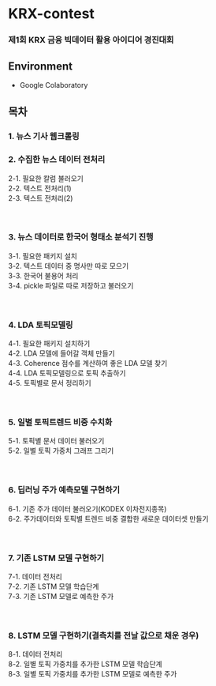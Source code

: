 # KRX-contest
### 제1회 KRX 금융 빅데이터 활용 아이디어 경진대회
### 
## Environment
- Google Colaboratory

### 
## 목차
### 1. 뉴스 기사 웹크롤링

### 2. 수집한 뉴스 데이터 전처리<br>
2-1. 필요한 칼럼 불러오기<br>
2-2. 텍스트 전처리(1)<br>
2-3. 텍스트 전처리(2)<br><br><br>


### 3. 뉴스 데이터로 한국어 형태소 분석기 진행<br>
3-1. 필요한 패키지 설치<br>
3-2. 텍스트 데이터 중 명사만 따로 모으기<br>
3-3. 한국어 불용어 처리<br>
3-4. pickle 파일로 따로 저장하고 불러오기<br><br><br>


### 4. LDA 토픽모델링<br>
4-1. 필요한 패키지 설치하기<br>
4-2. LDA 모델에 들어갈 객체 만들기<br>
4-3. Coherence 점수를 계산하여 좋은 LDA 모델 찾기<br>
4-4. LDA 토픽모델링으로 토픽 추출하기<br>
4-5. 토픽별로 문서 정리하기<br><br><br>


### 5. 일별 토픽트렌드 비중 수치화<br>
5-1. 토픽별 문서 데이터 불러오기<br>
5-2. 일별 토픽 가중치 그래프 그리기<br><br><br>


### 6. 딥러닝 주가 예측모델 구현하기<br>
6-1. 기존 주가 데이터 불러오기(KODEX 이차전지종목)<br>
6-2. 주가데이터와 토픽별 트렌드 비중 결합한 새로운 데이터셋 만들기<br><br><br>


### 7. 기존 LSTM 모델 구현하기<br>
7-1. 데이터 전처리<br>
7-2. 기존 LSTM 모델 학습단계<br>
7-3. 기존 LSTM 모델로 예측한 주가<br><br><br>


### 8. LSTM 모델 구현하기(결측치를 전날 값으로 채운 경우)<br>
8-1. 데이터 전처리<br>
8-2. 일별 토픽 가중치를 추가한 LSTM 모델 학습단계<br>
8-3. 일별 토픽 가중치를 추가한 LSTM 모델로 예측한 주가<br><br><br>



